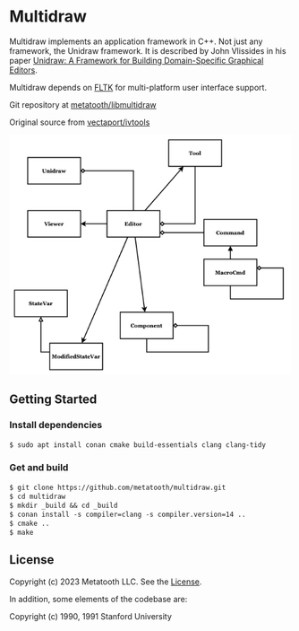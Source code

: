 # Multidraw

Multidraw implements an application framework in C++. Not just any framework, the Unidraw framework. It is described by John Vlissides in his paper [Unidraw: A Framework for Building Domain-Specific Graphical Editors](https://dl.acm.org/doi/pdf/10.1145/73660.73680).

Multidraw depends on [FLTK](https://www.fltk.org/) for multi-platform user interface support.

Git repository at [metatooth/libmultidraw](https://github.com/metatooth/libmultidraw)

Original source from [vectaport/ivtools](https://github.com/vectaport/ivtools)

![Unidraw](./doc/Unidraw.png)

## Getting Started

### Install dependencies

```$ sudo apt install conan cmake build-essentials clang clang-tidy```

### Get and build

```
$ git clone https://github.com/metatooth/multidraw.git
$ cd multidraw
$ mkdir _build && cd _build
$ conan install -s compiler=clang -s compiler.version=14 ..
$ cmake ..
$ make
```

## License

Copyright (c) 2023 Metatooth LLC. See the [License](LICENSE).

In addition, some elements of the codebase are:

Copyright (c) 1990, 1991 Stanford University
